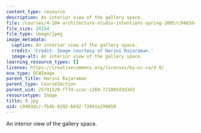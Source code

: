 ```yaml
---
content_type: resource
description: An interior view of the gallery space.
file: /courses/4-104-architecture-studio-intentions-spring-2005/c9483dccfb4b9292669272691e299859_8.jpg
file_size: 24154
file_type: image/jpeg
image_metadata:
  caption: An interior view of the gallery space.
  credit: 'Credit: Image courtesy of Harini Rajaraman.'
  image-alt: An interior view of the gallery space.
learning_resource_types: []
license: https://creativecommons.org/licenses/by-nc-sa/4.0/
ocw_type: OCWImage
parent_title: Harini Rajaraman
parent_type: CourseSection
parent_uid: 25791529-f77d-ccec-c269-721085d3d3d3
resourcetype: Image
title: 8.jpg
uid: c9483dcc-fb4b-9292-6692-72691e299859
---
```

An interior view of the gallery space.